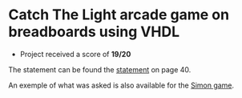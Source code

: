 # Catch The Light arcade game on breadboards using VHDL

* Project received a score of **19/20**

The statement can be found the [statement](ELEN0040_Introduction_VHDL.pdf) on page 40.

An exemple of what was asked is also available for the [Simon game](ELEN0040_Simon_exemple.pdf).
